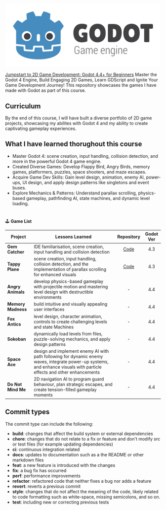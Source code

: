 <p align="center">
  <img src="/assets/godot-logo.svg" alt="Godot game engine Logo" width="500" />
</p>

[Jumpstart to 2D Game Development: Godot 4.4+ for Beginners](https://www.udemy.com/course/jumpstart-to-2d-game-development-godot-4-for-beginners/?couponCode=ST22MT240325G3) Master the Godot 4 Engine, Build Engaging 2D Games, Learn GDScript and Ignite Your Game Development Journey! This repository showcases the games I have made with Godot as part of this course.

## Curriculum
By the end of this course, I will have built a diverse portfolio of 2D game projects, showcasing my abilites with Godot 4 and my ability to create captivating gameplay experiences.

## What I have learned thorughout this course

- Master Godot 4: scene creation, input handling, collision detection, and more in the powerful Godot 4 game engine.
- Created Diverse Games: Develop Flappy Bird, Angry Birds, memory games, platformers, puzzles, space shooters, and maze escapes.
- Acquire Game Dev Skills: Gain level design, animation, enemy AI, power-ups, UI design, and apply design patterns like singletons and event buses.
- Explore Mechanics & Patterns: Understand parallax scrolling, physics-based gameplay, pathfinding AI, state machines, and dynamic level loading.

#
🕹️ **Game List**

| Project | Lessons Learned | Repository | Godot Ver |
| --- | --- | :---: | :---: |
| **Gem Catcher** | IDE familiarisation, scene creation, input handling and collision detection | [Code](https://github.com/JaseBird/tappy-plane/tree/main/01-gem-catcher) | 4.3 |
| **Tappy Plane** | scene creation, input handling, collision detection, and the implementation of parallax scrolling for enhanced visuals | [Code](https://github.com/JaseBird/tappy-plane/tree/main/02-tappy-plane) | 4.3 |
| **Angry Animals** | develop physics-based gameplay with projectile motion and mastering level design with destructible environments | - | 4.4 |
| **Memory Madness** | build intuitive and visually appealing user interfaces | - | 4.4 |
| **Fox Antics** | level design, character animation, controls to create challenging levels and state Machines | - | 4.4 |
| **Sokoban** | dynamically load levels from files, puzzle-solving mechanics, and apply design patterns | - | 4.4 |
| **Space Ace** | design and implement enemy AI with path following for dynamic enemy waves, integrate power-up systems, and enhance visuals with particle effects and other enhancements | - | 4.4 |
| **Do Not Mind Me** | 2D navigation AI to program guard behaviour, plan strategic escapes, and create tension-filled gameplay moments | - | 4.4 |


## Commit types
The commit type can include the following:
- **build**: changes that affect the build system or external dependencies
- **chore**: changes that do not relate to a fix or feature and don't modify src or test files (for example updating dependencies)
- **ci**: continuous integration related
- **docs**: updates to documentation such as a the README or other markdown files
- **feat**: a new feature is introduced with the changes
- **fix**: a bug fix has occurred
- **perf**: performance improvements
- **refactor**: refactored code that neither fixes a bug nor adds a feature
- **revert**: reverts a previous commit
- **style**: changes that do not affect the meaning of the code, likely related to code formatting such as white-space, missing semicolons, and so on.
- **test**: including new or correcting previous tests

